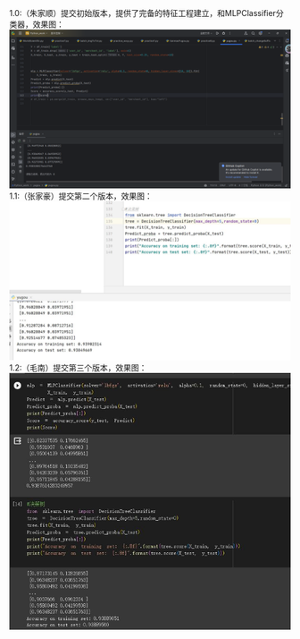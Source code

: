 1.0:（朱家顺）提交初始版本，提供了完备的特征工程建立，和MLPClassifier分类器，效果图：![效果图](./img/initial.png)
1.1:（张家豪）提交第二个版本，效果图：![效果图](./img/zjh1.jpg)
1.2:（毛南）提交第三个版本，效果图：![效果图](./img/mn1.jpg)